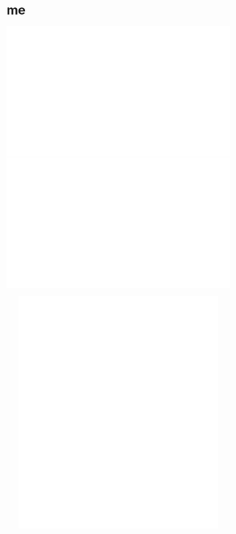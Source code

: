 # me

![](https://github.com/datbeohbbh/github-stats/blob/master/generated/overview.svg)
![](https://github.com/datbeohbbh/github-stats/blob/master/generated/languages.svg)

<div align = "center">
  <img width="450" src="https://github.com/datbeohbbh/github-stats/blob/master/generated/overview.svg" align="center">
  <img width="450" src="https://github.com/datbeohbbh/github-stats/blob/master/generated/languages.svg" align="center">
</div>
